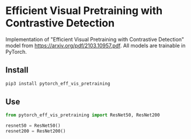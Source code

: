# Efficient Visual Pretraining with Contrastive Detection

Implementation of "Efficient Visual Pretraining with Contrastive Detection" model from https://arxiv.org/pdf/2103.10957.pdf.
All models are trainable in PyTorch.

## Install

```bash
pip3 install pytorch_eff_vis_pretraining
```

## Use

```python
from pytorch_eff_vis_pretraining import ResNet50, ResNet200

resnet50 = ResNet50()
resnet200 = ResNet200()
```

